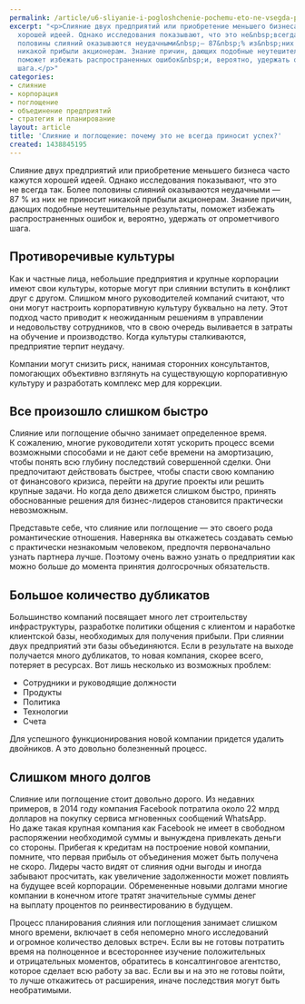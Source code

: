 ```yaml
---
permalink: /article/u6-sliyanie-i-pogloshchenie-pochemu-eto-ne-vsegda-prinosit-uspeh
excerpt: "<p>Слияние двух предприятий или приобретение меньшего бизнеса часто кажутся
  хорошей идеей. Однако исследования показывают, что это не&nbsp;всегда так. Более
  половины слияний оказываются неудачными&nbsp;— 87&nbsp;% из&nbsp;них не&nbsp;приносит
  никакой прибыли акционерам. Знание причин, дающих подобные неутешительные результаты,
  поможет избежать распространенных ошибок&nbsp;и, вероятно, удержать от&nbsp;опрометчивого
  шага.</p>"
categories:
- слияние
- корпорация
- поглощение
- объединение предприятий
- стратегия и планирование
layout: article
title: 'Слияние и поглощение: почему это не всегда приносит успех?'
created: 1438845195
---
```

<p>Слияние двух предприятий или приобретение меньшего бизнеса часто кажутся хорошей идеей. Однако исследования показывают, что это не&nbsp;всегда так. Более половины слияний оказываются неудачными&nbsp;— 87&nbsp;% из&nbsp;них не&nbsp;приносит никакой прибыли акционерам. Знание причин, дающих подобные неутешительные результаты, поможет избежать распространенных ошибок&nbsp;и, вероятно, удержать от&nbsp;опрометчивого шага.</p>
<h2>Противоречивые культуры</h2>
<p>Как и&nbsp;частные лица, небольшие предприятия и&nbsp;крупные корпорации имеют свои культуры, которые могут при слиянии вступить в&nbsp;конфликт друг с&nbsp;другом. Слишком много руководителей компаний считают, что они могут настроить корпоративную культуру буквально на&nbsp;лету. Этот подход часто приводит к&nbsp;неожиданным решениям в&nbsp;управлении и&nbsp;недовольству сотрудников, что в&nbsp;свою очередь выливается в&nbsp;затраты на&nbsp;обучение и&nbsp;производство. Когда культуры сталкиваются, предприятие терпит неудачу. </p>
<p>Компании могут снизить риск, нанимая сторонних консультантов, помогающих объективно взглянуть на&nbsp;существующую корпоративную культуру и&nbsp;разработать комплекс мер для коррекции. </p>
<h2>Все произошло слишком быстро</h2>
<p>Слияние или поглощение обычно занимает определенное время. К&nbsp;сожалению, многие руководители хотят ускорить процесс всеми возможными способами и&nbsp;не&nbsp;дают себе времени на&nbsp;амортизацию, чтобы понять всю глубину последствий совершенной сделки. Они предпочитают действовать быстрее, чтобы спасти свою компанию от&nbsp;финансового кризиса, перейти на&nbsp;другие проекты или решить крупные задачи. Но&nbsp;когда дело движется слишком быстро, принять обоснованные решения для бизнес-лидеров становится практически невозможным.</p>
<p>Представьте себе, что слияние или поглощение&nbsp;— это своего рода романтические отношения. Наверняка вы&nbsp;откажетесь создавать семью с&nbsp;практически незнакомым человеком, предпочтя первоначально узнать партнера лучше. Поэтому очень важно узнать о&nbsp;предприятии как можно больше до&nbsp;момента принятия долгосрочных обязательств. </p>
<h2>Большое количество дубликатов</h2>
<p>Большинство компаний посвящает много лет строительству инфраструктуры, разработке политики общения с&nbsp;клиентом и&nbsp;наработке клиентской базы, необходимых для получения прибыли. При слиянии двух предприятий эти базы объединяются. Если в&nbsp;результате на&nbsp;выходе получается много дубликатов, то&nbsp;новая компания, скорее всего, потеряет в&nbsp;ресурсах. Вот лишь несколько из&nbsp;возможных проблем:</p>
<p>
	<ul>
		<li><span>Сотрудники и</span>&nbsp;<span>руководящие должности</span></li>
		<li><span>Продукты</span></li>
		<li><span>Политика</span></li>
		<li><span>Технологии</span></li>
		<li><span>Счета</span></li>
	</ul>
</p>
<p>Для успешного функционирования новой компании придется удалить двойников. А&nbsp;это довольно болезненный процесс.</p>
<h2>Слишком много долгов</h2>
<p>Слияние или поглощение стоит довольно дорого. Из&nbsp;недавних примеров, в&nbsp;2014 году компания Facebook потратила около 22&nbsp;млрд долларов на&nbsp;покупку сервиса мгновенных сообщений WhatsApp. Но&nbsp;даже такая крупная компания как Facebook не&nbsp;имеет в&nbsp;свободном распоряжении необходимой суммы и&nbsp;вынуждена привлекать деньги со&nbsp;стороны. Прибегая к&nbsp;кредитам на&nbsp;построение новой компании, помните, что первая прибыль от&nbsp;объединения может быть получена не&nbsp;скоро. Лидеры часто видят от&nbsp;слияния одни выгоды и&nbsp;иногда забывают просчитать, как увеличение задолженности может повлиять на&nbsp;будущее всей корпорации. Обремененные новыми долгами многие компании в&nbsp;конечном итоге тратят значительные суммы денег на&nbsp;выплату процентов по&nbsp;реинвестированию в&nbsp;будущем. </p>
<p>Процесс планирования слияния или поглощения занимает слишком много времени, включает в&nbsp;себя непомерно много исследований и&nbsp;огромное количество деловых встреч. Если вы&nbsp;не&nbsp;готовы потратить время на&nbsp;полноценное и&nbsp;всестороннее изучение положительных и&nbsp;отрицательных моментов, обратитесь в&nbsp;консалтинговое агентство, которое сделает всю работу за&nbsp;вас. Если вы&nbsp;и&nbsp;на&nbsp;это не&nbsp;готовы пойти, то&nbsp;лучше откажитесь от&nbsp;расширения, иначе последствия могут быть необратимыми.</p>
